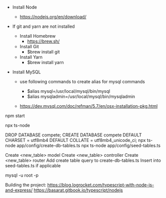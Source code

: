 <!-- Things needed to be installed -->

- Install Node
  - https://nodejs.org/en/download/
- If git and yarn are not installed

  - Install Homebrew
    - https://brew.sh/
  - Install Git
    - $brew install git
  - Install Yarn
    - $brew install yarn

- Install MySQL

  - use following commands to create alias for mysql commands

    - $alias mysql=/usr/local/mysql/bin/mysql
    - $alias mysqladmin=/usr/local/mysql/bin/mysqladmin

  - https://dev.mysql.com/doc/refman/5.7/en/osx-installation-pkg.html

  <!--  -->

<!-- To run the project -->

npm start

<!--  -->

<!-- To run a .ts file -->

npx ts-node <file-path>

<!--  -->

<!-- Clear database and rebuild tables -->

DROP DATABASE compete;
CREATE DATABASE compete DEFAULT CHARSET = utf8mb4 DEFAULT COLLATE = utf8mb4_unicode_ci;
npx ts-node app/config/create-db-tables.ts
npx ts-node app/config/seed-tables.ts

<!--  -->

<!-- Create a new table in DB -->

Create <new_table> model
Create <new_table> controller
Create <new_table> router
Add create table query to create-db-tables.ts
Insert into seed-tables.ts if applicable

<!--  -->

<!-- To open mysql -->

mysql -u root -p

<!--  -->

<!-- resources that might be helpful in the future -->

Building the project:
https://blog.logrocket.com/typescript-with-node-js-and-express/
https://basarat.gitbook.io/typescript/nodejs

<!--  -->

